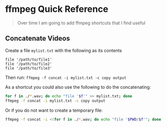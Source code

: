 # ffmpeg Quick Reference

> Over time I am going to add ffmpeg shortcuts that I find useful

## Concatenate Videos

Create a file `mylist.txt` with the following as its contents

```
file '/path/to/file1'
file '/path/to/file2'
file '/path/to/file3'
```

Then run: `ffmpeg -f concat -i mylist.txt -c copy output`

As a shortcut you could also use the following to do the concatenating:

```bash
for f in ./*.wav; do echo "file '$f'" >> mylist.txt; done
ffmpeg -f concat -i mylist.txt -c copy output
```

Or if you do not want to create a temporary file:

```bash
ffmpeg -f concat -i <(for f in ./*.wav; do echo "file '$PWD/$f'"; done) -c copy output.wav
```

